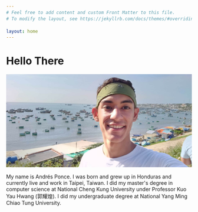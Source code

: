 ```yaml
---
# Feel free to add content and custom Front Matter to this file.
# To modify the layout, see https://jekyllrb.com/docs/themes/#overriding-theme-defaults

layout: home
---
```

# Hello There
![Me](assets/me.jpg)

My name is Andrés Ponce. I was born and grew up in Honduras and currently live and work in Taipei, Taiwan.
I did my master's degree in computer science at National Cheng Kung University under Professor Kuo Yau Hwang (郭耀煌).
I did my undergraduate degree at National Yang Ming Chiao Tung University.


